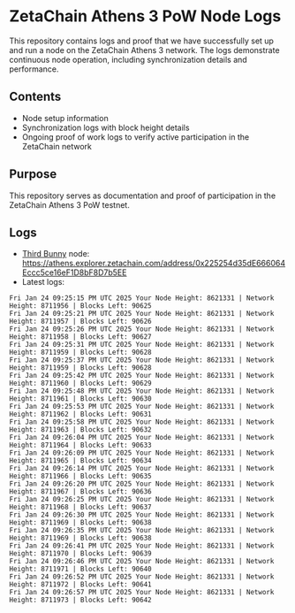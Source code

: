# ZetaChain Athens 3 PoW Node Logs
This repository contains logs and proof that we have successfully set up and run a node on the ZetaChain Athens 3 network. The logs demonstrate continuous node operation, including synchronization details and performance.

## Contents
- Node setup information
- Synchronization logs with block height details
- Ongoing proof of work logs to verify active participation in the ZetaChain network

## Purpose
This repository serves as documentation and proof of participation in the ZetaChain Athens 3 PoW testnet.

## Logs

- [Third Bunny](https://thirdbunny.xyz/) node: https://athens.explorer.zetachain.com/address/0x225254d35dE666064Eccc5ce16eF1D8bF8D7b5EE
- Latest logs:
```
Fri Jan 24 09:25:15 PM UTC 2025 Your Node Height: 8621331 | Network Height: 8711956 | Blocks Left: 90625
Fri Jan 24 09:25:21 PM UTC 2025 Your Node Height: 8621331 | Network Height: 8711957 | Blocks Left: 90626
Fri Jan 24 09:25:26 PM UTC 2025 Your Node Height: 8621331 | Network Height: 8711958 | Blocks Left: 90627
Fri Jan 24 09:25:31 PM UTC 2025 Your Node Height: 8621331 | Network Height: 8711959 | Blocks Left: 90628
Fri Jan 24 09:25:37 PM UTC 2025 Your Node Height: 8621331 | Network Height: 8711959 | Blocks Left: 90628
Fri Jan 24 09:25:42 PM UTC 2025 Your Node Height: 8621331 | Network Height: 8711960 | Blocks Left: 90629
Fri Jan 24 09:25:48 PM UTC 2025 Your Node Height: 8621331 | Network Height: 8711961 | Blocks Left: 90630
Fri Jan 24 09:25:53 PM UTC 2025 Your Node Height: 8621331 | Network Height: 8711962 | Blocks Left: 90631
Fri Jan 24 09:25:58 PM UTC 2025 Your Node Height: 8621331 | Network Height: 8711963 | Blocks Left: 90632
Fri Jan 24 09:26:04 PM UTC 2025 Your Node Height: 8621331 | Network Height: 8711964 | Blocks Left: 90633
Fri Jan 24 09:26:09 PM UTC 2025 Your Node Height: 8621331 | Network Height: 8711965 | Blocks Left: 90634
Fri Jan 24 09:26:14 PM UTC 2025 Your Node Height: 8621331 | Network Height: 8711966 | Blocks Left: 90635
Fri Jan 24 09:26:20 PM UTC 2025 Your Node Height: 8621331 | Network Height: 8711967 | Blocks Left: 90636
Fri Jan 24 09:26:25 PM UTC 2025 Your Node Height: 8621331 | Network Height: 8711968 | Blocks Left: 90637
Fri Jan 24 09:26:30 PM UTC 2025 Your Node Height: 8621331 | Network Height: 8711969 | Blocks Left: 90638
Fri Jan 24 09:26:35 PM UTC 2025 Your Node Height: 8621331 | Network Height: 8711969 | Blocks Left: 90638
Fri Jan 24 09:26:41 PM UTC 2025 Your Node Height: 8621331 | Network Height: 8711970 | Blocks Left: 90639
Fri Jan 24 09:26:46 PM UTC 2025 Your Node Height: 8621331 | Network Height: 8711971 | Blocks Left: 90640
Fri Jan 24 09:26:52 PM UTC 2025 Your Node Height: 8621331 | Network Height: 8711972 | Blocks Left: 90641
Fri Jan 24 09:26:57 PM UTC 2025 Your Node Height: 8621331 | Network Height: 8711973 | Blocks Left: 90642
```
